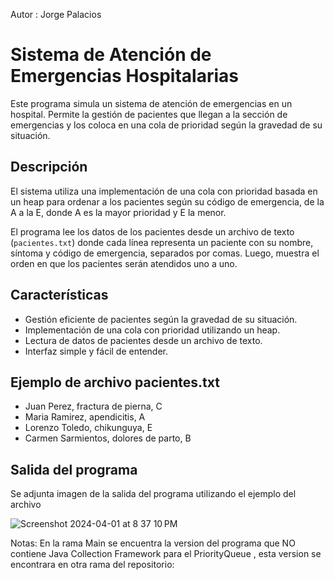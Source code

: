 Autor : Jorge Palacios 
     
# Sistema de Atención de Emergencias Hospitalarias

Este programa simula un sistema de atención de emergencias en un hospital. Permite la gestión de pacientes que llegan a la sección de emergencias y los coloca en una cola de prioridad según la gravedad de su situación.

## Descripción

El sistema utiliza una implementación de una cola con prioridad basada en un heap para ordenar a los pacientes según su código de emergencia, de la A a la E, donde A es la mayor prioridad y E la menor.

El programa lee los datos de los pacientes desde un archivo de texto (`pacientes.txt`) donde cada línea representa un paciente con su nombre, síntoma y código de emergencia, separados por comas. Luego, muestra el orden en que los pacientes serán atendidos uno a uno.

## Características

- Gestión eficiente de pacientes según la gravedad de su situación.
- Implementación de una cola con prioridad utilizando un heap.
- Lectura de datos de pacientes desde un archivo de texto.
- Interfaz simple y fácil de entender.


## Ejemplo de archivo pacientes.txt

- Juan Perez, fractura de pierna, C
- Maria Ramirez, apendicitis, A
- Lorenzo Toledo, chikunguya, E
- Carmen Sarmientos, dolores de parto, B

## Salida del programa 

Se adjunta imagen de la salida del programa utilizando el ejemplo del archivo

![Screenshot 2024-04-01 at 8 37 10 PM](https://github.com/Palasuwu/HDT8-AlgoritmosYEstructuraDeDatos/assets/134471477/c6a50fa1-ec6d-420e-bd52-3f095a52f949)

Notas: En la rama Main se encuentra la version del programa que NO contiene Java Collection Framework para el PriorityQueue , esta version se encontrara en otra rama del repositorio: 

